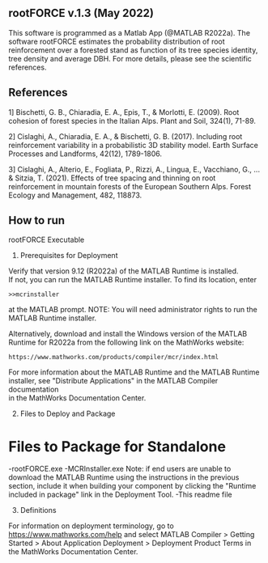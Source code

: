 ## rootFORCE v.1.3 (May 2022)

This software is programmed as a Matlab App (@MATLAB R2022a).
The software rootFORCE estimates the probability distribution of root reinforcement over a forested stand as function of its tree species identity, tree density and average DBH.
For more details, please see the scientific references.
 
## References

1] Bischetti, G. B., Chiaradia, E. A., Epis, T., & Morlotti, E. (2009). Root cohesion of forest species in the Italian Alps. Plant and Soil, 324(1), 71-89.

2] Cislaghi, A., Chiaradia, E. A., & Bischetti, G. B. (2017). Including root reinforcement variability in a probabilistic 3D stability model. Earth Surface Processes and Landforms, 42(12), 1789-1806.

3] Cislaghi, A., Alterio, E., Fogliata, P., Rizzi, A., Lingua, E., Vacchiano, G., ... & Sitzia, T. (2021). Effects of tree spacing and thinning on root reinforcement in mountain forests of the European Southern Alps. Forest Ecology and Management, 482, 118873.

## How to run

rootFORCE Executable

1. Prerequisites for Deployment 

Verify that version 9.12 (R2022a) of the MATLAB Runtime is installed.   
If not, you can run the MATLAB Runtime installer.
To find its location, enter
  
    >>mcrinstaller
      
at the MATLAB prompt.
NOTE: You will need administrator rights to run the MATLAB Runtime installer. 

Alternatively, download and install the Windows version of the MATLAB Runtime for R2022a 
from the following link on the MathWorks website:

    https://www.mathworks.com/products/compiler/mcr/index.html
   
For more information about the MATLAB Runtime and the MATLAB Runtime installer, see 
"Distribute Applications" in the MATLAB Compiler documentation  
in the MathWorks Documentation Center.

2. Files to Deploy and Package

Files to Package for Standalone 
================================
-rootFORCE.exe
-MCRInstaller.exe 
    Note: if end users are unable to download the MATLAB Runtime using the
    instructions in the previous section, include it when building your 
    component by clicking the "Runtime included in package" link in the
    Deployment Tool.
-This readme file 



3. Definitions

For information on deployment terminology, go to
https://www.mathworks.com/help and select MATLAB Compiler >
Getting Started > About Application Deployment >
Deployment Product Terms in the MathWorks Documentation
Center.

